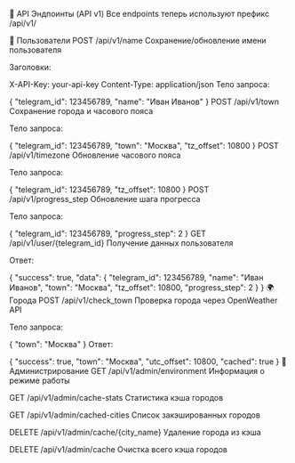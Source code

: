 🔗 API Эндпоинты (API v1)
Все endpoints теперь используют префикс /api/v1/

👤 Пользователи
POST /api/v1/name
Сохранение/обновление имени пользователя

Заголовки:

X-API-Key: your-api-key
Content-Type: application/json
Тело запроса:

{
  "telegram_id": 123456789,
  "name": "Иван Иванов"
}
POST /api/v1/town
Сохранение города и часового пояса

Тело запроса:

{
  "telegram_id": 123456789,
  "town": "Москва",
  "tz_offset": 10800
}
POST /api/v1/timezone
Обновление часового пояса

Тело запроса:

{
  "telegram_id": 123456789,
  "tz_offset": 10800
}
POST /api/v1/progress_step
Обновление шага прогресса

Тело запроса:

{
  "telegram_id": 123456789,
  "progress_step": 2
}
GET /api/v1/user/{telegram_id}
Получение данных пользователя

Ответ:

{
  "success": true,
  "data": {
    "telegram_id": 123456789,
    "name": "Иван Иванов",
    "town": "Москва",
    "tz_offset": 10800,
    "progress_step": 2
  }
}
🌍 Города
POST /api/v1/check_town
Проверка города через OpenWeather API

Тело запроса:

{
  "town": "Москва"
}
Ответ:

{
  "success": true,
  "town": "Москва",
  "utc_offset": 10800,
  "cached": true
}
🔧 Администрирование
GET /api/v1/admin/environment
Информация о режиме работы

GET /api/v1/admin/cache-stats
Статистика кэша городов

GET /api/v1/admin/cached-cities
Список закэшированных городов

DELETE /api/v1/admin/cache/{city_name}
Удаление города из кэша

DELETE /api/v1/admin/cache
Очистка всего кэша городов

